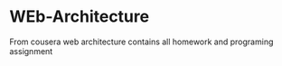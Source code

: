 WEb-Architecture
================

From cousera web architecture contains all homework and programing assignment
